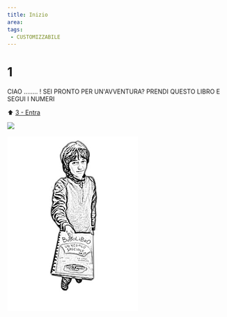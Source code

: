 ```yaml
---
title: Inizio
area: 
tags: 
 - CUSTOMIZZABILE 
---
```

# 1
CIAO ........ !
SEI PRONTO PER UN'AVVENTURA?
PRENDI QUESTO LIBRO E SEGUI I NUMERI

⬆️ [3 - Entra](3-giardino-nord.md)

![](../_assets/loc/loc-casa-porta.jpg)


![foto_inizio](_assets/preview/foto_inizio.jpg)
